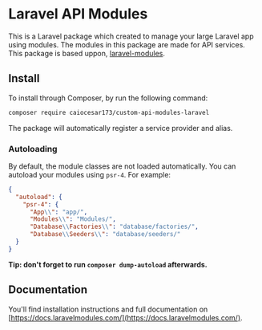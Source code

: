 # Laravel API Modules

This is a Laravel package which created to manage your large Laravel app using modules. The modules in this package are made for API services. 
This package is based uppon, [laravel-modules](https://github.com/nWidart/laravel-modules).


## Install

To install through Composer, by run the following command:

``` bash
composer require caiocesar173/custom-api-modules-laravel
```

The package will automatically register a service provider and alias.

### Autoloading

By default, the module classes are not loaded automatically. You can autoload your modules using `psr-4`. For example:

``` json
{
  "autoload": {
    "psr-4": {
      "App\\": "app/",
      "Modules\\": "Modules/",
      "Database\\Factories\\": "database/factories/",
      "Database\\Seeders\\": "database/seeders/"
  }
}
```

**Tip: don't forget to run `composer dump-autoload` afterwards.**

## Documentation

You'll find installation instructions and full documentation on [https://docs.laravelmodules.com/](https://docs.laravelmodules.com/).
